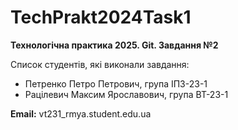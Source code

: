 # TechPrakt2024Task1
**Технологічна практика 2025. Git. Завдання №2**

Список студентів, які виконали завдання:
* Петренко Петро Петрович, група ІПЗ-23-1
* Рацілевич Максим Ярославович, група ВТ-23-1

**Email:** vt231_rmya.student.edu.ua

